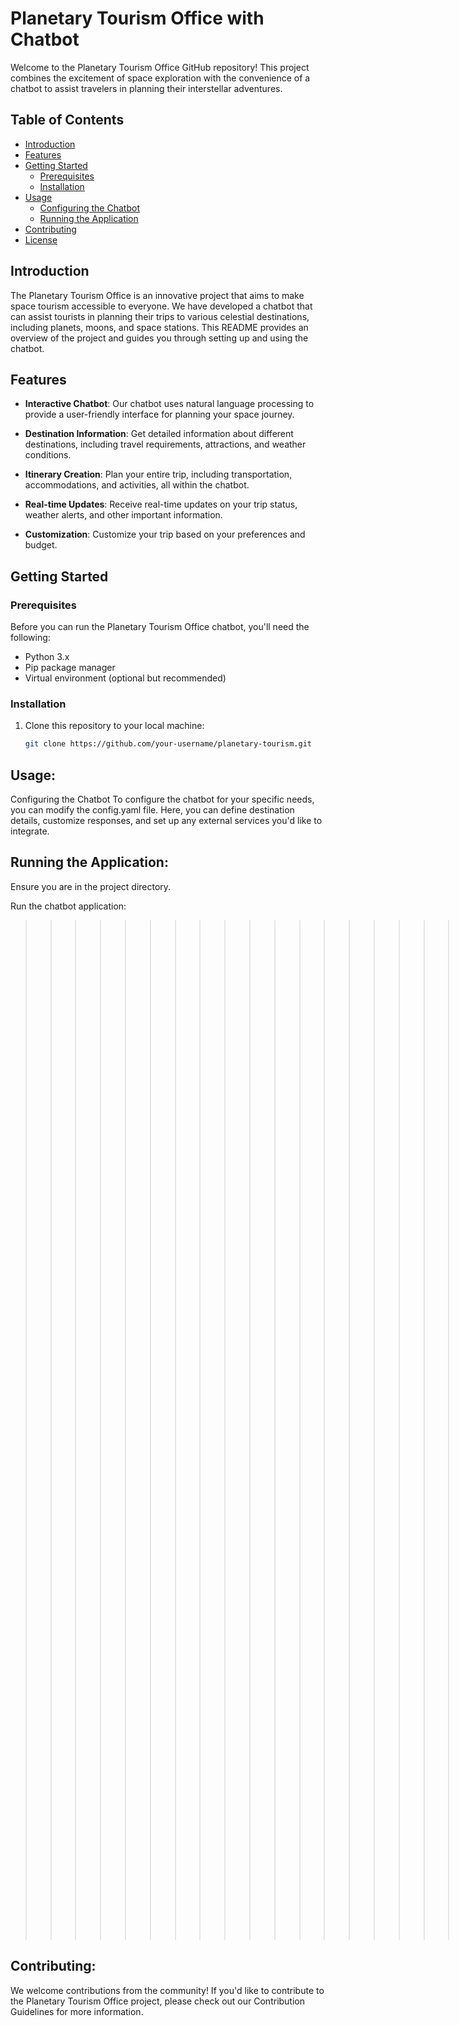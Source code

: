 # Planetary Tourism Office with Chatbot

Welcome to the Planetary Tourism Office GitHub repository! This project combines the excitement of space exploration with the convenience of a chatbot to assist travelers in planning their interstellar adventures.

## Table of Contents

- [Introduction](#introduction)
- [Features](#features)
- [Getting Started](#getting-started)
  - [Prerequisites](#prerequisites)
  - [Installation](#installation)
- [Usage](#usage)
  - [Configuring the Chatbot](#configuring-the-chatbot)
  - [Running the Application](#running-the-application)
- [Contributing](#contributing)
- [License](#license)

## Introduction

The Planetary Tourism Office is an innovative project that aims to make space tourism accessible to everyone. We have developed a chatbot that can assist tourists in planning their trips to various celestial destinations, including planets, moons, and space stations. This README provides an overview of the project and guides you through setting up and using the chatbot.

## Features

- **Interactive Chatbot**: Our chatbot uses natural language processing to provide a user-friendly interface for planning your space journey.

- **Destination Information**: Get detailed information about different destinations, including travel requirements, attractions, and weather conditions.

- **Itinerary Creation**: Plan your entire trip, including transportation, accommodations, and activities, all within the chatbot.

- **Real-time Updates**: Receive real-time updates on your trip status, weather alerts, and other important information.

- **Customization**: Customize your trip based on your preferences and budget.

## Getting Started

### Prerequisites

Before you can run the Planetary Tourism Office chatbot, you'll need the following:

- Python 3.x
- Pip package manager
- Virtual environment (optional but recommended)

### Installation

1. Clone this repository to your local machine:

   ```bash
   git clone https://github.com/your-username/planetary-tourism.git

Usage:
-------
Configuring the Chatbot
To configure the chatbot for your specific needs, you can modify the config.yaml file. Here, you can define destination details, customize responses, and set up any external services you'd like to integrate.

Running the Application:
---------------------------
Ensure you are in the project directory.

Run the chatbot application:
>>>>>>>>>>>>>>>>>>>>>>>>>>>>>>>>>>>>>>>python chatbot.py
Follow the on-screen instructions to interact with the chatbot and plan your space adventure.

Contributing:
-------------
We welcome contributions from the community! If you'd like to contribute to the Planetary Tourism Office project, please check out our Contribution Guidelines for more information.

